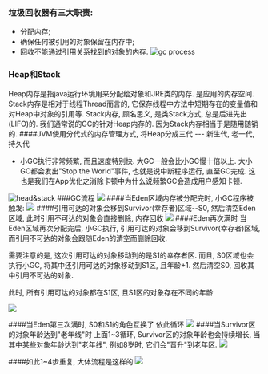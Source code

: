 
### 垃圾回收器有三大职责:


- 分配内存;
- 确保任何被引用的对象保留在内存中;
- 回收不能通过引用关系找到的对象的内存. 
![gc process](http://upload-images.jianshu.io/upload_images/851999-e93c3c96a9a1ba2b.jpg?imageMogr2/auto-orient/strip%7CimageView2/2/w/1240)
### Heap和Stack
Heap内存是指java运行环境用来分配给对象和JRE类的内存. 是应用的内存空间.
Stack内存是相对于线程Thread而言的, 它保存线程中方法中短期存在的变量值和对Heap中对象的引用等.
Stack内存, 顾名思义, 是类Stack方式, 总是后进先出(LIFO)的.
我们通常说的GC的针对Heap内存的. 因为Stack内存相当于是随用随销的.
####JVM使用分代式的内存管理方式, 将Heap分成三代 --- 新生代, 老一代, 持久代
- 小GC执行非常频繁, 而且速度特别快.
大GC一般会比小GC慢十倍以上.
大小GC都会发出"Stop the World"事件, 也就是说中断程序运行, 直至GC完成. 这也是我们在App优化之消除卡顿中为什么说频繁GC会造成用户感知卡顿.

![head&stack](http://upload-images.jianshu.io/upload_images/851999-675c33a31cc6208d.png?imageMogr2/auto-orient/strip%7CimageView2/2/w/1240)
###GC流程
![](http://upload-images.jianshu.io/upload_images/851999-16c831585c684eb8.jpg?imageMogr2/auto-orient/strip%7CimageView2/2/w/1240)
####当Eden区域内存被分配完时, 小GC程序被触发:
![](http://upload-images.jianshu.io/upload_images/851999-ff339a2842dbfc41.png?imageMogr2/auto-orient/strip%7CimageView2/2/w/1240)
####引用可达的对象会移到Survivor(幸存者)区域--S0, 然后清空Eden区域, 此时引用不可达的对象会直接删除, 内存回收
![](http://upload-images.jianshu.io/upload_images/851999-3ccdda6d0fae500a.png?imageMogr2/auto-orient/strip%7CimageView2/2/w/1240)
####Eden再次满时
当Eden区域再次分配完后, 小GC执行, 引用可达的对象会移到Survivor(幸存者)区域, 而引用不可达的对象会跟随Eden的清空而删除回收.

需要注意的是, 这次引用可达的对象移动到的是S1的幸存者区.
而且, S0区域也会执行小GC, 将其中还引用可达的对象移动到S1区, 且年龄+1. 然后清空S0, 回收其中引用不可达的对象.

此时, 所有引用可达的对象都在S1区, 且S1区的对象存在不同的年龄

 
![](http://upload-images.jianshu.io/upload_images/851999-bc737169e99d3d5c.png?imageMogr2/auto-orient/strip%7CimageView2/2/w/1240)

####当Eden第三次满时, S0和S1的角色互换了 依此循环
![](http://upload-images.jianshu.io/upload_images/851999-aca606170dba22b4.png?imageMogr2/auto-orient/strip%7CimageView2/2/w/1240)
####当Survivor区的对象年龄达到"老年线"时
上面1~3循环, Survivor区的对象年龄也会持续增长, 当其中某些对象年龄达到"老年线", 例如8岁时, 它们会"晋升"到老年区.
![](http://upload-images.jianshu.io/upload_images/851999-9fb0b7b053c0a149.png?imageMogr2/auto-orient/strip%7CimageView2/2/w/1240)


####如此1~4步重复, 大体流程是这样的
![](http://upload-images.jianshu.io/upload_images/851999-70906ccc1aacef03.png?imageMogr2/auto-orient/strip%7CimageView2/2/w/1240)